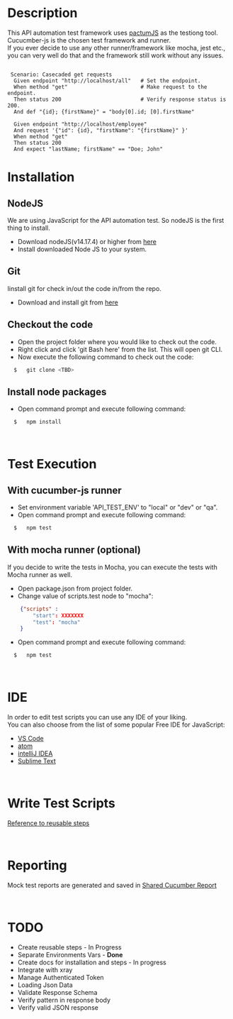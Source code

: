 # **Description**
This API automation test framework uses [pactumJS](https://pactumjs.github.io/) as the testiong tool. Cucucmber-js is the chosen test framework and runner. <br/>
If you ever decide to use any other runner/framework like mocha, jest etc., you can very well do that and the framework still work without any issues.

```gherkin

 Scenario: Casecaded get requests
  Given endpoint "http://localhost/all"   # Set the endpoint.
  When method "get"                       # Make request to the endpoint.
  Then status 200                         # Verify response status is 200.
  And def "{id}; {firstName}" = "body[0].id; [0].firstName"

  Given endpoint "http://localhost/employee"
  And request '{"id": {id}, "firstName": "{firstName}" }'
  When method "get"  
  Then status 200
  And expect "lastName; firstName" == "Doe; John"
```


# **Installation**

## NodeJS

We are using JavaScript for the API automation test. So nodeJS is the first thing to install.

* Download nodeJS(v14.17.4) or higher from [here](https://nodejs.org/de/blog/release/v14.17.4/)
* Install downloaded Node JS to your system.


## Git

Iinstall git for check in/out the code in/from the repo.
* Download and install git from [here](https://git-scm.com/downloads)


## Checkout the code

* Open the project folder where you would like to check out the code.
* Right click and click 'git Bash here' from the list. This will open git CLI.
* Now execute the following command to check out the code:
```sh
  $   git clone <TBD>
```

## Install node packages

* Open command prompt and execute following command:
```sh
  $   npm install
```
<br/>

# **Test Execution**
## With cucumber-js runner
* Set environment variable 'API_TEST_ENV' to "local" or "dev" or "qa".
* Open command prompt and execute following command:
```sh
  $   npm test
```

## With mocha runner (optional)
If you decide to write the tests in Mocha, you can execute the tests with Mocha runner as well.
* Open package.json from project folder.
* Change value of scripts.test node to "mocha":
```json
    {"scripts" :
        "start": XXXXXXX
        "test": "mocha"
    }
```

* Open command prompt and execute following command:
```sh
  $   npm test
```

<br/>

# **IDE**
In order to edit test scripts you can use any IDE of your liking. <br/> You can also choose from the list of some popular Free IDE for JavaScript:
* [VS Code](https://code.visualstudio.com/)
* [atom](https://atom.io/)
* [intelliJ IDEA](https://www.jetbrains.com/idea/)
* [Sublime Text](https://www.sublimetext.com/)

<br/>

# **Write Test Scripts**
[Reference to reusable steps](steps.md#functions)

<br/>

# **Reporting**
Mock test reports are generated and saved in [Shared Cucumber Report](https://reports.cucumber.io/reports/6e57e6b0-5995-4280-a64f-c2c728e6c715)


<br/>

# **TODO**
* Create reusable steps - In Progress
* Separate Environments Vars - **Done**
* Create docs for installation and steps - In progress
* Integrate with xray
* Manage Authenticated Token
* Loading Json Data
* Validate Response Schema
* Verify pattern in response body
* Verify valid JSON response
